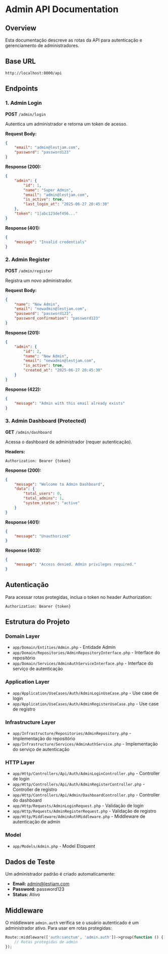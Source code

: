 # Admin API Documentation

## Overview
Esta documentação descreve as rotas da API para autenticação e gerenciamento de administradores.

## Base URL
```
http://localhost:8000/api
```

## Endpoints

### 1. Admin Login
**POST** `/admin/login`

Autentica um administrador e retorna um token de acesso.

**Request Body:**
```json
{
    "email": "admin@lestjam.com",
    "password": "password123"
}
```

**Response (200):**
```json
{
    "admin": {
        "id": 1,
        "name": "Super Admin",
        "email": "admin@lestjam.com",
        "is_active": true,
        "last_login_at": "2025-06-27 20:45:30"
    },
    "token": "1|abc123def456..."
}
```

**Response (401):**
```json
{
    "message": "Invalid credentials"
}
```

### 2. Admin Register
**POST** `/admin/register`

Registra um novo administrador.

**Request Body:**
```json
{
    "name": "New Admin",
    "email": "newadmin@lestjam.com",
    "password": "password123",
    "password_confirmation": "password123"
}
```

**Response (201):**
```json
{
    "admin": {
        "id": 2,
        "name": "New Admin",
        "email": "newadmin@lestjam.com",
        "is_active": true,
        "created_at": "2025-06-27 20:45:30"
    }
}
```

**Response (422):**
```json
{
    "message": "Admin with this email already exists"
}
```

### 3. Admin Dashboard (Protected)
**GET** `/admin/dashboard`

Acessa o dashboard de administrador (requer autenticação).

**Headers:**
```
Authorization: Bearer {token}
```

**Response (200):**
```json
{
    "message": "Welcome to Admin Dashboard",
    "data": {
        "total_users": 0,
        "total_admins": 1,
        "system_status": "active"
    }
}
```

**Response (401):**
```json
{
    "message": "Unauthorized"
}
```

**Response (403):**
```json
{
    "message": "Access denied. Admin privileges required."
}
```

## Autenticação

Para acessar rotas protegidas, inclua o token no header Authorization:

```
Authorization: Bearer {token}
```

## Estrutura do Projeto

### Domain Layer
- `app/Domain/Entities/Admin.php` - Entidade Admin
- `app/Domain/Repositories/AdminRepositoryInterface.php` - Interface do repositório
- `app/Domain/Services/AdminAuthServiceInterface.php` - Interface do serviço de autenticação

### Application Layer
- `app/Application/UseCases/Auth/AdminLoginUseCase.php` - Use case de login
- `app/Application/UseCases/Auth/AdminRegisterUseCase.php` - Use case de registro

### Infrastructure Layer
- `app/Infrastructure/Repositories/AdminRepository.php` - Implementação do repositório
- `app/Infrastructure/Services/AdminAuthService.php` - Implementação do serviço de autenticação

### HTTP Layer
- `app/Http/Controllers/Api/Auth/AdminLoginController.php` - Controller de login
- `app/Http/Controllers/Api/Auth/AdminRegisterController.php` - Controller de registro
- `app/Http/Controllers/Api/Admin/DashboardController.php` - Controller do dashboard
- `app/Http/Requests/AdminLoginRequest.php` - Validação de login
- `app/Http/Requests/AdminRegisterRequest.php` - Validação de registro
- `app/Http/Middleware/AdminAuthMiddleware.php` - Middleware de autenticação de admin

### Model
- `app/Models/Admin.php` - Model Eloquent

## Dados de Teste

Um administrador padrão é criado automaticamente:

- **Email:** admin@lestjam.com
- **Password:** password123
- **Status:** Ativo

## Middleware

O middleware `admin.auth` verifica se o usuário autenticado é um administrador ativo. Para usar em rotas protegidas:

```php
Route::middleware(['auth:sanctum', 'admin.auth'])->group(function () {
    // Rotas protegidas de admin
});
``` 